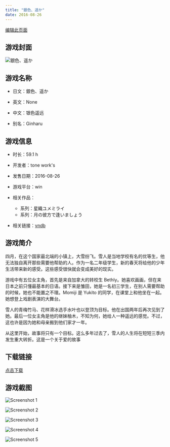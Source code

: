 ```yaml
---
title: "銀色、遥か"
date: 2016-08-26
---
```

[编辑此页面](https://github.com/ACG-3/ADV3-source/blob/main/source/_posts/games/%E9%8A%80%E8%89%B2%E3%80%81%E9%81%A5%E3%81%8B.md)

## 游戏封面

![銀色、遥か](https%3A//pan.timero.xyz/onedrive/img_lib_001/%E9%8A%80%E8%89%B2%E3%80%81%E9%81%A5%E3%81%8B_cover.avif)


## 游戏名称

- 日文：銀色、遥か
- 英文：None
- 中文：银色遥远

- 别名：Ginharu


## 游戏信息

- 时长：59.1 h
- 开发者：tone work's
- 发售日期：2016-08-26
- 游戏平台：win
- 相关作品：
   - 系列：星織ユメミライ
   - 系列：月の彼方で逢いましょう

- 相关链接：[vndb](https://vndb.org/v18778)


## 游戏简介

四月，在这个国家最北端的小镇上，大雪纷飞。雪人是当地学校有名的优等生，他无法独自离开那些需要他帮助的人。作为一名二年级学生，新的春天将给他的少年生活带来新的感受。这些感受很快就会变成美好的现实。

游戏中有五位女主角，首先是来自加拿大的转校生 Bethly。她喜欢画画，但在来日本之前只懂最基本的日语。接下来是雏田，她是一名初三学生，在别人需要帮助的时候，她也不能置之不理。Momiji 是 Yukito 的同学，在课堂上和他坐在一起。她想登上戏剧表演的大舞台。

雪人的青梅竹马、花样滑冰选手水叶也以登顶为目标。他在出国两年后再次见到了她。最后一位女主角是他的继妹柚木，不知为何，她给人一种遥远的感觉。不过，这也许是因为她和母亲搬到他们家才一年。

从这里开始，故事将只有一个目标。这么多年过去了，雪人的人生将在短短三季内发生重大转折。这是一个关于爱的故事




## 下载链接

[点击下载](https://pan.timero.xyz/onedrive/adv_lib_001/%E9%8A%80%E8%89%B2%E3%80%81%E9%81%A5%E3%81%8B)


## 游戏截图


![Screenshot 1](https%3A//pan.timero.xyz/onedrive/img_lib_001/%E9%8A%80%E8%89%B2%E3%80%81%E9%81%A5%E3%81%8B_Screenshot_1.avif)

![Screenshot 2](https%3A//pan.timero.xyz/onedrive/img_lib_001/%E9%8A%80%E8%89%B2%E3%80%81%E9%81%A5%E3%81%8B_Screenshot_2.avif)

![Screenshot 3](https%3A//pan.timero.xyz/onedrive/img_lib_001/%E9%8A%80%E8%89%B2%E3%80%81%E9%81%A5%E3%81%8B_Screenshot_3.avif)

![Screenshot 4](https%3A//pan.timero.xyz/onedrive/img_lib_001/%E9%8A%80%E8%89%B2%E3%80%81%E9%81%A5%E3%81%8B_Screenshot_4.avif)

![Screenshot 5](https%3A//pan.timero.xyz/onedrive/img_lib_001/%E9%8A%80%E8%89%B2%E3%80%81%E9%81%A5%E3%81%8B_Screenshot_5.avif)

